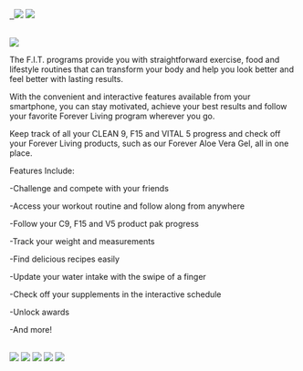 <a href="https://shop.foreverliving.com/retail/entry/Shop.do?store=IRL&distribID=001002627908&language=en"> <img border="0" alt="" src="https://img.shields.io/badge/customer-Forever%20living-yellowgreen"> </a> <a href="https://apps.apple.com/us/app/forever-f-i-t/id1216464837"> <img border="0" alt="" src="https://img.shields.io/badge/Applestore-link-red"> </a> <img src="https://img.shields.io/badge/IOS-<%2010.0-orange" > <img src="https://img.shields.io/badge/-Obj%20C-blue" > 

<br>

<img src="https://cdn2.dropmarkusercontent.com/420459/76b22d729e83d4132ee97e9a1ff54191df247a8e511e1885e7edfbfc0b1e4d73/246x0w.jpg?Expires=1591836120&Signature=MZbgqeFqZ9tC94cJ9hAhGOJXevKpyO4~JyOlSayVVz8ytQvtTRPzIYAfhW5ezQdzPmjhiCebXci-6wvNToRuCtY8rJvxTZhvMs5F6qNS8d8v1PlLKGgL4TIYnv5EoI-bkE4rtBcgi7vMZqwaq94m-LYbbqnl37e4D3BS5yzPTHfTQnC5imHi4QnCchbwbBmfOgPTdCwXF13tdGTAG0HGiHPlXVVhVNvcz1ezfP-vY71AUci5FNlhGtYZ6CGWA6bSGWRLlR9aiA3zQPIZu3C8orZZfdKta6WfnHu9w0oOqBU0Emep8Z7HaMQ~c60sNDyPHtaGTS6CP2Me-sZMhKxCog__&Key-Pair-Id=APKAITQYWVEN757ZA4KQ" > 

<br>

The F.I.T. programs provide you with straightforward exercise, food and lifestyle routines that can transform your body and help you look better and feel better with lasting results.

With the convenient and interactive features available from your smartphone, you can stay motivated, achieve your best results and follow your favorite Forever Living program wherever you go.

Keep track of all your CLEAN 9, F15 and VITAL 5 progress and check off your Forever Living products, such as our Forever Aloe Vera Gel, all in one place.

Features Include:

-Challenge and compete with your friends

-Access your workout routine and follow along from anywhere

-Follow your C9, F15 and V5 product pak progress

-Track your weight and measurements

-Find delicious recipes easily

-Update your water intake with the swipe of a finger

-Check off your supplements in the interactive schedule

-Unlock awards

-And more!

<br>

<img src="https://cdn2.dropmarkusercontent.com/420459/327fb1f5e1eacfd80fb381224c0f0c7185cb6a9fcb15b6b918e4c9ce8867f064/300x0w.jpg?Expires=1591836197&Signature=JHNzHi170m3hklW86hDqw0GK9QVY7wUBz9sFvo2PXLTfSq53GjEDayJ-TgI6O54MMWST6voHGk4s4tOAr~3g4Rmae7G~FYDzmYaN2l~YHb~ub32g4S9JpOMmSkZdrqiAsLC1Tw1Zw1b2WrPHrrbh9ll1JF3Wg4HzxxsuQ8KZI6ggSRlBAt9Z1PV4aTj69ZkwCCOMmjN7M5oWtO8VMcwsckIVfO773Vc71Wwl5tFjzTB5rk4T5LiylAaUzrF7pbAWUkh~vj28c1EIhkIkt3vl~~ZyzD7tBf6xf0UeSkLoGITvVaJz0HLJ6EZnRmLtWDTpEEa46XqZcCqPHGxcY8zcpg__&Key-Pair-Id=APKAITQYWVEN757ZA4KQ"> 


<img src="https://cdn2.dropmarkusercontent.com/420459/24ff76579c7fb040b0f7d232ca6d5fe4c4b08867ae94e729c698a24855fcb39e/300x0w%281%29.jpg?Expires=1591836198&Signature=JgIAEaEm5UwKa2lCuNjfA9mkdr12uZJLMfi4nwjW6nTDg8j-AY5saMrHGCr14wko0eBi3FXln2LGGcIiJXYBgGAZK2~slWd9kcYbzDOiazFkwr5nn3Moq9G2ph8YELKDWgW0Kywdrs1cJQ5G10ipVcPKETZW2BQLLb7MT590mFuu6QqmueL6NyrUxM3Ezn4qbI5p8-Q-kgnCMyMLNdXGloKcvSSNoC0reN8U-SR8jCAspjnFiyvb6QXLpqvbi~uhdoNpTavuHt~w8CcVC-q11wn~CF39WnNm3y1Nzf0f5vbgD8iFFoJ2OZCeLsgUhXg0q6CWIajTB8CBMVHX~qkLQg__&Key-Pair-Id=APKAITQYWVEN757ZA4KQ"> 


<img src="https://cdn2.dropmarkusercontent.com/420459/7ba6c0ed8c17aec6a759351d972f17badfb1f08a69b05531335157a292c9e8bf/300x0w%282%29.jpg?Expires=1591836200&Signature=ZGhm0q4iE35kbUnX0FJHNAFmmRAb4jWC5x5ItTYCbQss5AP0wJmevYU-QjBH9utjaQPGYZswGqBFB8sRNmjary1K-Iyc8lv5fMZr-z5MuMazj7wqGi6qldKsvhYs9MKaVxc~HzcUu~3KeylSqPMAy1nWHaf2JLrOF9~1yL-TnA2iyiOyJTpRXeSKez77X2GVtAiUeD2Bon0FNl3GqgNGUAPtPq7nRSoxDdKbt-SXacEXgBBQ1SmiKO8A4iQXXrlnTi1ZTVgFpiHwSP8LN9FaRCGa8vTUjcGa2uDYv3hXUS2Y8rbOhnZjZraftX-U~vNnvHiWN024JcXWMZp20yUwEA__&Key-Pair-Id=APKAITQYWVEN757ZA4KQ" > 


<img src="https://cdn2.dropmarkusercontent.com/420459/eeb75232f47cdd7c0ef230af341b3be37977d80e96a6fc705dadb85e30892e5a/300x0w%284%29.jpg?Expires=1591836196&Signature=CeO0sll2nAE-yTSc-4FPrvI9JA6RYcyKu45-VO0Koa0Ub21aWwsm4V9QD85BpCvrS0YLPxnRV~syj236n41SpwfeK~HFHBBCg6t3yQMY3pqFg0BxMuyLImTUT-khS6d45bh1x3M4rihnfvwgqiH6jptqa3kE39VcymbyTU5tzx9MyAzFl3HpifdQY35X4nO3lg~OS2idAh6kAcmkPfZiXv2CdT6NgjFwyMhHl4iG6NvQIi~N4C~lDSm-VBFMKZ9PhrnypOkv7IeGaK5ZCC4roH9exhR0QPs2jrIFVRbhukD1ftDBoLeMamLQh5mAYVAAyxHqFj~v7XTpMwaoEIDyyA__&Key-Pair-Id=APKAITQYWVEN757ZA4KQ" > 


<img src="https://cdn2.dropmarkusercontent.com/420459/0bf68b0b4738d6d2baada5b35c8c5cd563edd849decccd608373cbfd3db4627c/300x0w%283%29.jpg?Expires=1591836195&Signature=MA1gIJ5eRnQcQ0hEH1pHZV3s8uPTyjGeWnP-ri-rDrE2Vkuv3QcSjmOCDZSFbOLYQuwPrvE4-SR5X-iOphnA-ZIYRYB5XsIZVWYfgaRpbSGTJnI3HavVkD9E-DyYPc5vzEqqZBlFQmxc0Ed62-3Ha5jWiR1vrrNW8cyWWq7NZnV9yYyquVdppmf535piDTQOmazLN0e8ZY25FKyDskeCV05WvAjT7W-nWuPr7KcsNCz47O~aHwtoaAVDXculJqKN1cwRVwv7vpcerBkNLmcv-t-Gwr-yiHJh-JcdNUrpwf2~yazouJ2swaCOnZ-KNvj9MSHNPifSO~DdX1vdZ1N5nQ__&Key-Pair-Id=APKAITQYWVEN757ZA4KQ" > 

